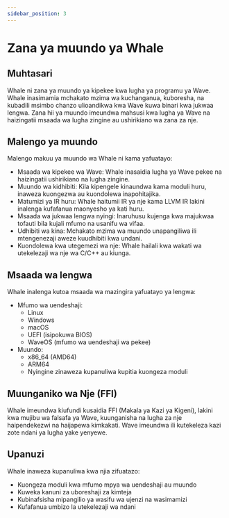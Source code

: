 ```yaml
---
sidebar_position: 3
---
```


# Zana ya muundo ya Whale

## Muhtasari

Whale ni zana ya muundo ya kipekee kwa lugha ya programu ya Wave.
Whale inasimamia mchakato mzima wa kuchanganua, kuboresha, na kubadili msimbo chanzo ulioandikwa kwa Wave kuwa binari kwa jukwaa lengwa.
Zana hii ya muundo imeundwa mahsusi kwa lugha ya Wave na haizingatii msaada wa lugha zingine au ushirikiano wa zana za nje.

## Malengo ya muundo

Malengo makuu ya muundo wa Whale ni kama yafuatayo:

- Msaada wa kipekee wa Wave: Whale inasaidia lugha ya Wave pekee na haizingatii ushirikiano na lugha zingine.
- Muundo wa kidhibiti: Kila kipengele kinaundwa kama moduli huru, inaweza kuongezwa au kuondolewa inapohitajika.
- Matumizi ya IR huru: Whale haitumii IR ya nje kama LLVM IR lakini inalenga kufafanua maonyesho ya kati huru.
- Msaada wa jukwaa lengwa nyingi: Inaruhusu kujenga kwa majukwaa tofauti bila kujali mfumo na usanifu wa vifaa.
- Udhibiti wa kina: Mchakato mzima wa muundo unapangiliwa ili mtengenezaji aweze kuudhibiti kwa undani.
- Kuondolewa kwa utegemezi wa nje: Whale hailali kwa wakati wa utekelezaji wa nje wa C/C++ au kiunga.

## Msaada wa lengwa

Whale inalenga kutoa msaada wa mazingira yafuatayo ya lengwa:

- Mfumo wa uendeshaji:
  - Linux
  - Windows
  - macOS
  - UEFI (isipokuwa BIOS)
  - WaveOS (mfumo wa uendeshaji wa pekee)
- Muundo:
  - x86_64 (AMD64)
  - ARM64
  - Nyingine zinaweza kupanuliwa kupitia kuongeza moduli

## Muunganiko wa Nje (FFI)

Whale imeundwa kiufundi kusaidia FFI (Makala ya Kazi ya Kigeni), lakini kwa mujibu wa falsafa ya Wave, kuunganisha na lugha za nje haipendekezwi na haijapewa kimkakati.
Wave imeundwa ili kutekeleza kazi zote ndani ya lugha yake yenyewe.

## Upanuzi

Whale inaweza kupanuliwa kwa njia zifuatazo:

- Kuongeza moduli kwa mfumo mpya wa uendeshaji au muundo
- Kuweka kanuni za uboreshaji za kimteja
- Kubinafsisha mipangilio ya wasifu wa ujenzi na wasimamizi
- Kufafanua umbizo la utekelezaji wa ndani